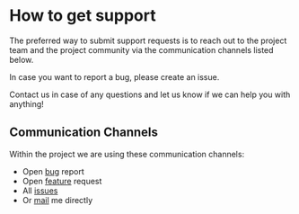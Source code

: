# How to get support

The preferred way to submit support requests is to reach out to the project team and the project community via the communication channels listed below.

In case you want to report a bug, please create an issue.

Contact us in case of any questions and let us know if we can help you with anything!

## Communication Channels

Within the project we are using these communication channels:

- Open [bug]() report
- Open [feature]() request
- All [issues]()
- Or [mail](mailto:agarwal.rahul324@gmail.com) me directly